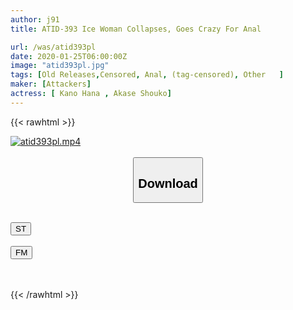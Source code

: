 ```yaml
---
author: j91
title: ATID-393 Ice Woman Collapses, Goes Crazy For Anal

url: /was/atid393pl
date: 2020-01-25T06:00:00Z
image: "atid393pl.jpg"
tags: [Old Releases,Censored, Anal, (tag-censored), Other	]
maker: [Attackers]
actress: [ Kano Hana , Akase Shouko]
---
```



{{< rawhtml >}}

<div class="video" data-videoid="Vm7d8WeyOQUY3d">
    <a href="javascript:;">
        <img src="/was/atid393pl/atid393pl.jpg" width="WIDTH" height="HEIGHT" alt="atid393pl.mp4" loading="lazy">
    </a>
</div>

<script type="text/javascript" src="https://j91.asia/asset/on-demand-st.js"></script>

<br>
  <link rel="stylesheet" href="https://j91.asia/asset/bs5.css">
  
  <center>
  <button class="btn btn-primary" type="button" data-bs-toggle="collapse" data-bs-target=".multi-collapse" aria-expanded="false" aria-controls="multiCollapseExample1 multiCollapseExample2"><h2>Download</h2></button></center>
</p>
<div class="row">
  <div class="col">
    <div class="collapse multi-collapse" id="multiCollapseExample1">
      <div class="card card-body">
	      	      <br>
<div class="buttons">  
<a href="https://streamtape.to/v/Vm7d8WeyOQUY3d" target="_blank"><button class="btn-hover color-3"><i class="fa fa-download"></i> ST</button></a></div>
    </div>
  </div>
</div>
  <div class="col">
    <div class="collapse multi-collapse" id="multiCollapseExample2">
      <div class="card card-body">
	      <br>
<div class="buttons">
    <a href="https://filemoon.sx/d/ntqf63cdbqwy" target="_blank"><button class="btn-hover color-8"><i class="fa fa-download"></i> FM</button></a></div>
<br><br>
      </div>
    </div>
  </div>
</div>

{{< /rawhtml >}}